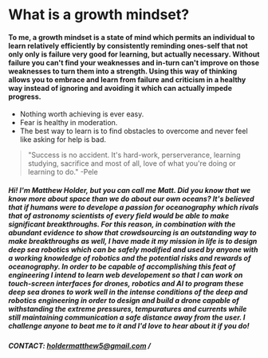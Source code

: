 # What is a growth mindset?

#### To me, a growth mindset is a state of mind which permits an individual to learn relatively efficiently by consistently reminding ones-self that not only only is failure very good for learning, but actually necessary. Without failure you can't find your weaknesses and in-turn can't improve on those weaknesses to turn them into a strength. Using this way of thinking allows you to embrace and learn from failure and criticism in a healthy way instead of ignoring and avoiding it which can actually **impede** progress.

- Nothing worth achieving is ever easy.
- Fear is healthy in moderation.
- The best way to learn is to find obstacles to overcome and never feel like asking for help is bad.

> "Success is no accident. It's hard-work, perserverance, learning studying, sacrifice and most of all, love of what you're doing or learning to do." -Pele

##### Hi! I'm Matthew Holder, but you can call me Matt. Did you know that we know more about space than we do about our own oceans? It's believed that if humans were to develope a passion for oceanography which rivals that of astronomy scientists of every field would be able to make significant breakthroughs. For this reason, in combination with the abundant evidence to show that crowdsourcing is an outstanding way to make breakthroughs as well, I have made it my mission in life is to design deep sea robotics which can be safely modified and used by anyone with a working knowledge of robotics and the potential risks and rewards of oceanography. In order to be capable of accomplishing this feat of engineering I intend to learn web developement so that I can work on touch-screen interfaces for drones, robotics and AI to program these deep sea drones to work well in the intense conditions of the deep and robotics engineering in order to design and build a drone capable of withstanding the extreme pressures, tempuratures and currents while still maintaining communication a safe distance away from the user. I challenge anyone to beat me to it and I'd love to hear about it if you do!

##### CONTACT: holdermatthew5@gmail.com / 
